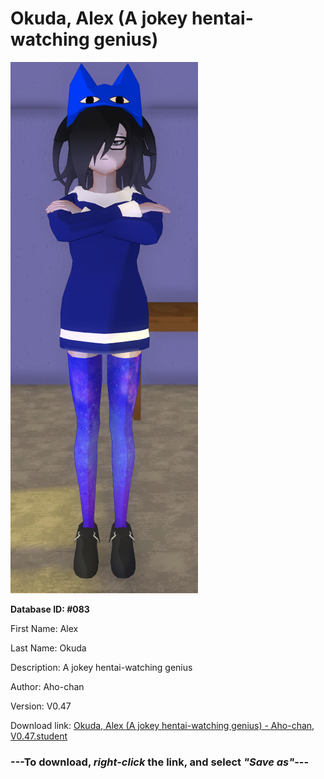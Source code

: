 # Okuda, Alex (A jokey hentai-watching genius)

<img src="https://raw.githubusercontent.com/Arbiter1223/Daigaku-Gurashi-Custom-Students/master/Students/Files/Okuda%2C%20Alex%20(A%20jokey%20hentai-watching%20genius).png" title="Okuda, Alex (A jokey hentai-watching genius) - Aho-chan, V0.47">

**Database ID: #083**

First Name: Alex

Last Name: Okuda

Description: A jokey hentai-watching genius

Author: Aho-chan

Version: V0.47

Download link: <a href="https://raw.githubusercontent.com/Arbiter1223/Daigaku-Gurashi-Custom-Students/master/Students/Files/Okuda%2C%20Alex%20(A%20jokey%20hentai-watching%20genius)%20-%20Aho-chan%2C%20V0.47.student">Okuda, Alex (A jokey hentai-watching genius) - Aho-chan, V0.47.student</a>

### ---**To download, _right-click_ the link, and select _"Save as"_**---
